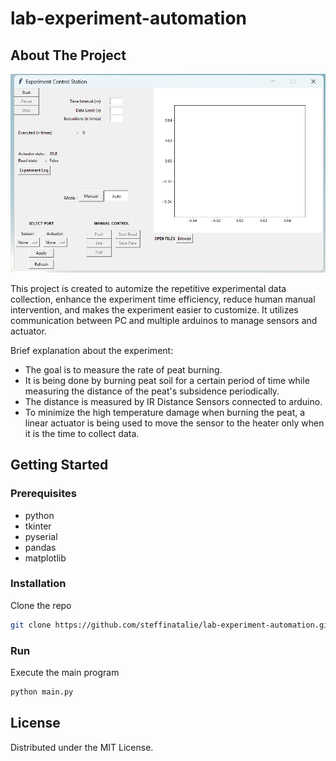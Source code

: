 # lab-experiment-automation

## About The Project

![Product Name Screen Shot](img/window.png)

This project is created to automize the repetitive experimental data collection, enhance the experiment time efficiency, reduce human manual intervention, and makes the experiment easier to customize. It utilizes communication between PC and multiple arduinos to manage sensors and actuator.

Brief explanation about the experiment:
* The goal is to measure the rate of peat burning. 
* It is being done by burning peat soil for a certain period of time while measuring the distance of the peat's subsidence periodically. 
* The distance is measured by IR Distance Sensors connected to arduino.
* To minimize the high temperature damage when burning the peat, a linear actuator is being used to move the sensor to the heater only when it is the time to collect data.

## Getting Started

### Prerequisites

* python
* tkinter
* pyserial
* pandas
* matplotlib

### Installation

Clone the repo
   ```sh
   git clone https://github.com/steffinatalie/lab-experiment-automation.git
   ```

### Run
Execute the main program
```sh
python main.py
```

## License

Distributed under the MIT License.

